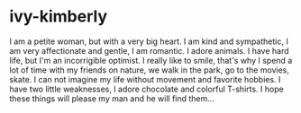 # ivy-kimberly
I am a petite woman, but with a very big heart. I am kind and sympathetic, I am very affectionate and gentle, I am romantic. I adore animals. I have hard life, but I'm an incorrigible optimist. I really like to smile, that's why I spend a lot of time with my friends on nature, we walk in the park, go to the movies, skate. I can not imagine my life without movement and favorite hobbies. I have two little weaknesses, I adore chocolate and colorful T-shirts. I hope these things will please my man and he will find them...
